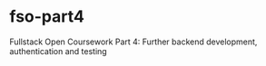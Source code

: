 # fso-part4
Fullstack Open Coursework Part 4: Further backend development, authentication and testing

